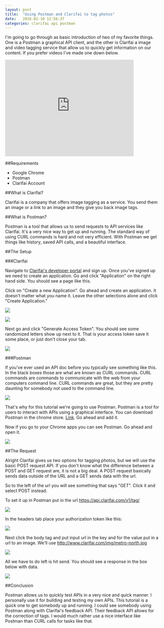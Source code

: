 ```yaml
---
layout: post
title:  "Using Postman and Clarifai to tag photos"
date:   2016-02-10 12:56:37
categories: clarifai api postman
---
```


I'm going to go through as basic introduction of two of my favorite things. One is a Postman a graphical API client, and the other is Clarifai a image and video tagging service that allow us to quickly get information on our content. If you prefer videos I've made one down below.

<iframe width="420" height="315" src="https://www.youtube.com/embed/iJMxg-mcZXE" frameborder="0" allowfullscreen></iframe>

##Requirements

* Google Chrome
* Postman
* Clarifai Account

##What is Clarifai?

Clarifai is a company that offers image tagging as a service. You send them an image or a link to an image and they give you back image tags. 

##What is Postman?

Postman is a tool that allows us to send requests to API services like Clarifai. It's a very nice way to get up and running. The standard way of using CURL commands is hard and not very efficient. With Postman we get things like history, saved API calls, and a beautiful interface. 

##The Setup

###Clarifai

Navigate to [Clarifai's developer portal](https://developer.clarifai.com/) and sign up. Once you've signed up we need to create an application. Go and click "Application" on the right hand side.
You should see a page like this.

Click on "Create a new Application". Go ahead and create an application. It doesn't matter what you name it. Leave the other selections alone and click "Create Application."

![](http://i.imgur.com/SnW3lmf.png)

![](https://i.imgur.com/NTo8rXH.png)

Next go and click "Generate Access Token". You should see some randomized letters show up next to it. That is your access token save it some place, or just don't close your tab.

![](http://i.imgur.com/H2GVjUP.png)

###Postman

If you've ever used an API doc before you typically see something like this. In the black boxes those are what are known as CURL commands. CURL commands are commands to communicate with the web from your computers command line. CURL commands are great, but they are pretty daunting for somebody not used to the command line.

![](https://i.imgur.com/bKzI8l2.png)

That's why for this tutorial we're going to use Postman. Postman is a tool for users to interact with APIs using a graphical interface. You can download Postman in the chrome store. [ Link](https://chrome.google.com/webstore/detail/postman/fhbjgbiflinjbdggehcddcbncdddomop?utm_source=chrome-ntp-icon). Go ahead and add it.

Now if you go to your Chrome apps you can see Postman. Go ahead and open it.

![](https://i.imgur.com/qgEEQRW.png)

##The Request

Alright Clarifai gives us two options for tagging photos, but we will use the basic POST request API. If you don't know what the difference between a POST and GET request are, it is not a big deal. A POST request basically sends data outside of the URL and a GET sends data with the url.

So to the left of the url you will see something that says "GET". Click it and select POST instead.

To set it up in Postman put in the url  https://api.clarifai.com/v1/tag/


![](https://i.imgur.com/rNvrsxc.png)

In the headers tab place your authorization token like this:

![](https://i.imgur.com/bPoArNF.png)

Next click the body tag and put input url in the key and for the value put in a url to an image. We'll use http://www.clarifai.com/img/metro-north.jpg 

![](http://i.imgur.com/NY2rH0D.png)

All we have to do left is hit send. You should see a response in the box below with data.

![](http://i.imgur.com/VcKv6ki.png)

##Conclusion

Postman allows us to quickly test APIs in a very nice and quick manner. I personally use it for building and testing my own APIs. This tutorial is a quick one to get somebody up and running. I could see somebody using Postman along with Clarifai's feedback API. Their feedback API allows for the correction of tags. I would much rather use a nice interface like Postman than CURL calls for tasks like that.